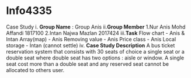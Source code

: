 # Info4335
Case Study
i. **Group Name** : Group Anis
ii.**Group Member** 1.Nur Anis Mohd Affandi 1817100
    2.Intan Najwa Mazlan 2017424
iii.**Task** 
     Flow chart - Anis & Intan
     Array(map) - Anis
     Removing value - Anis
     Price class - Anis
     Local storage - Intan (cannot settle)
iv. **Case Study Description** 
A bus ticket reservation system that consists with 30 seats of choice a single seat or a double seat where double seat has two options : aisle or window. A single seat cost more than a double seat and any reserved seat cannot be allocated to others user. 
